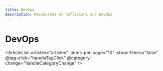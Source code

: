 ```yaml
---
title: DevOps
description: Ressources et réflexions sur DevOps
---
```


# DevOps

<script setup>
import { onMounted } from 'vue'
import { useArticles } from '../../.vitepress/theme/composables/useArticles'
import { useRouter, withBase } from 'vitepress'

const { loadArticles, getArticlesByCategory } = useArticles()
const router = useRouter()

const articles = getArticlesByCategory('devops')

onMounted(async () => {
  await loadArticles()
})

const handleTagClick = (tag) => {
  router.go(withBase(`/tags/?tag=${tag}`))
}

const handleCategoryChange = (category) => {
  console.log('Catégorie sélectionnée:', category)
}
</script>

<ArticleList
  :articles="articles"
  :items-per-page="10"
  :show-filters="false"
  @tag-click="handleTagClick"
  @category-change="handleCategoryChange"
/>
